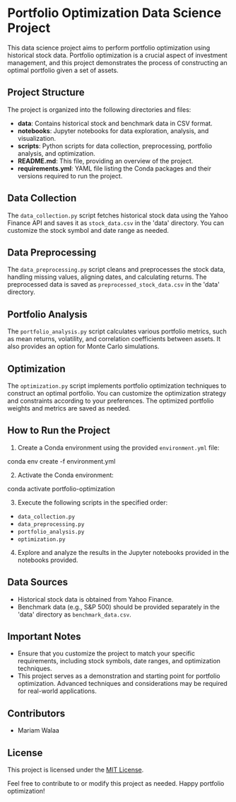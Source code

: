 # Portfolio Optimization Data Science Project

This data science project aims to perform portfolio optimization using historical stock data. Portfolio optimization is a crucial aspect of investment management, and this project demonstrates the process of constructing an optimal portfolio given a set of assets.

## Project Structure

The project is organized into the following directories and files:

- **data**: Contains historical stock and benchmark data in CSV format.
- **notebooks**: Jupyter notebooks for data exploration, analysis, and visualization.
- **scripts**: Python scripts for data collection, preprocessing, portfolio analysis, and optimization.
- **README.md**: This file, providing an overview of the project.
- **requirements.yml**: YAML file listing the Conda packages and their versions required to run the project.

## Data Collection

The `data_collection.py` script fetches historical stock data using the Yahoo Finance API and saves it as `stock_data.csv` in the 'data' directory. You can customize the stock symbol and date range as needed.

## Data Preprocessing

The `data_preprocessing.py` script cleans and preprocesses the stock data, handling missing values, aligning dates, and calculating returns. The preprocessed data is saved as `preprocessed_stock_data.csv` in the 'data' directory.

## Portfolio Analysis

The `portfolio_analysis.py` script calculates various portfolio metrics, such as mean returns, volatility, and correlation coefficients between assets. It also provides an option for Monte Carlo simulations.

## Optimization

The `optimization.py` script implements portfolio optimization techniques to construct an optimal portfolio. You can customize the optimization strategy and constraints according to your preferences. The optimized portfolio weights and metrics are saved as needed.

## How to Run the Project

1. Create a Conda environment using the provided `environment.yml` file:

conda env create -f environment.yml

2. Activate the Conda environment:

conda activate portfolio-optimization


3. Execute the following scripts in the specified order:
- `data_collection.py`
- `data_preprocessing.py`
- `portfolio_analysis.py`
- `optimization.py`

4. Explore and analyze the results in the Jupyter notebooks provided in the notebooks provided.

## Data Sources

- Historical stock data is obtained from Yahoo Finance.
- Benchmark data (e.g., S&P 500) should be provided separately in the 'data' directory as `benchmark_data.csv`.

## Important Notes

- Ensure that you customize the project to match your specific requirements, including stock symbols, date ranges, and optimization techniques.
- This project serves as a demonstration and starting point for portfolio optimization. Advanced techniques and considerations may be required for real-world applications.

## Contributors

- Mariam Walaa

## License

This project is licensed under the [MIT License](LICENSE).

Feel free to contribute to or modify this project as needed. Happy portfolio optimization!

